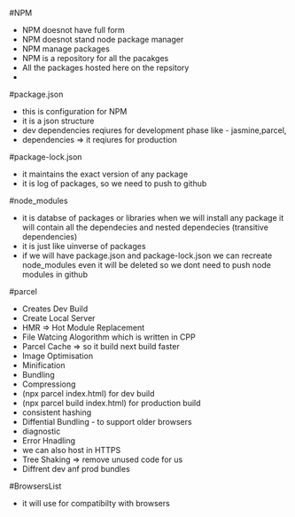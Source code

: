 

#NPM 
 - NPM doesnot have full form 
 - NPM doesnot stand node package manager 
 - NPM manage packages 
 - NPM is a repository for all the pacakges
 - All the packages hosted here on the repsitory
 - 
 

#package.json 
   - this is configuration for NPM 
   - it is a json structure
   - dev dependencies reqiures for development phase like - jasmine,parcel, 
   - dependencies => it reqiures for production 

#package-lock.json
 - it maintains the exact version of any package
 - it is log of packages, so we need to push to github

#node_modules
  - it is databse of packages or libraries when we will install any package it will contain all the dependecies and nested dependecies (transitive dependencies) 
  - it is just like uinverse of packages
  - if we will have package.json and package-lock.json we can recreate node_modules even it will be deleted so we dont need to push node modules in github

#parcel
 - Creates Dev Build
 - Create Local Server
 - HMR => Hot Module Replacement
 - File Watcing Alogorithm which is written in CPP 
 - Parcel Cache => so it build next build faster 
 - Image Optimisation
 - Minification
 - Bundling 
 - Compressiong 
 - (npx parcel index.html) for dev build 
 - (npx parcel build index.html) for production build
 - consistent hashing 
 - Diffential Bundling - to support older browsers 
 - diagnostic 
 - Error Hnadling 
 - we can also host in HTTPS 
 - Tree Shaking => remove unused code for us 
 - Diffrent dev anf prod bundles 

#BrowsersList 
   - it will use for compatibilty with browsers
   
